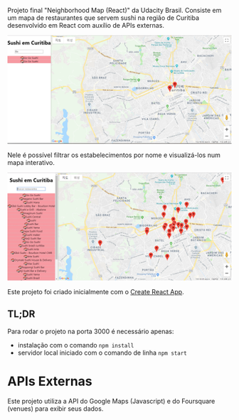 Projeto final "Neighborhood Map (React)" da Udacity Brasil.
Consiste em um mapa de restaurantes que servem sushi na região de Curitiba desenvolvido em React com auxílio de APIs externas.

![alt text](https://raw.githubusercontent.com/charlesribeiro/final-project/master/src/sushi.PNG)

Nele é possível filtrar os estabelecimentos por nome e visualizá-los num mapa interativo.

![alt text](https://raw.githubusercontent.com/charlesribeiro/final-project/master/src/sushi2.PNG)

Este projeto foi criado inicialmente com o [Create React App](https://github.com/facebook/create-react-app).

## TL;DR

Para rodar o projeto na porta 3000 é necessário apenas:

* instalação com o comando `npm install`
* servidor local iniciado com o comando de linha `npm start`

# APIs Externas

Este projeto utiliza a API do Google Maps (Javascript) e do Foursquare (venues) para exibir seus dados.
